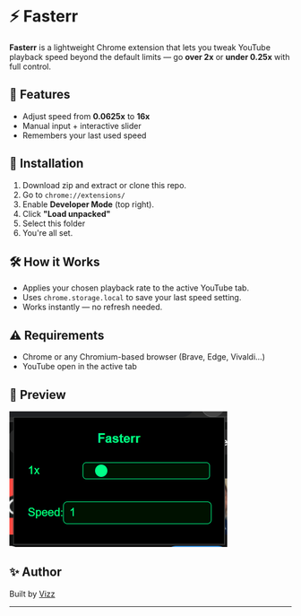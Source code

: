 # ⚡️ Fasterr

**Fasterr** is a lightweight Chrome extension that lets you tweak YouTube playback speed beyond the default limits — go **over 2x** or **under 0.25x** with full control.

## 🚀 Features

- Adjust speed from **0.0625x** to **16x**
- Manual input + interactive slider
- Remembers your last used speed

## 🧩 Installation

1. Download zip and extract or clone this repo.
2. Go to `chrome://extensions/`
3. Enable **Developer Mode** (top right).
4. Click **"Load unpacked"**
5. Select this folder
6. You're all set.

## 🛠 How it Works

- Applies your chosen playback rate to the active YouTube tab.
- Uses `chrome.storage.local` to save your last speed setting.
- Works instantly — no refresh needed.

## ⚠️ Requirements

- Chrome or any Chromium-based browser (Brave, Edge, Vivaldi...)
- YouTube open in the active tab

## 📸 Preview

![Fasterr Extension Preview](preview.png)

## ✨ Author

Built by [Vizz](https://github.com/yourusername)

---
